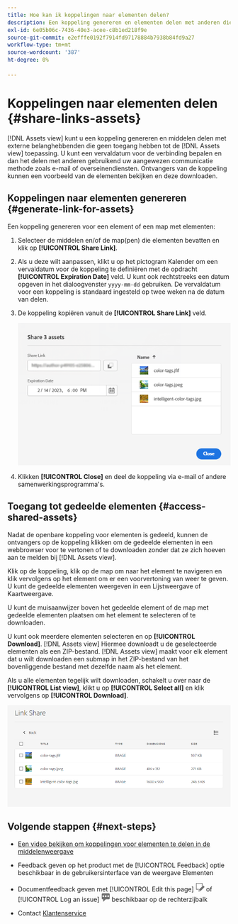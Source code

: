 ```yaml
---
title: Hoe kan ik koppelingen naar elementen delen?
description: Een koppeling genereren en elementen delen met anderen die geen toegang hebben tot de [!DNL Assets view] toepassing.
exl-id: 6e05b06c-7436-40e3-acee-c8b1ed218f9e
source-git-commit: e2efffe0192f7914fd97178884b7938b84fd9a27
workflow-type: tm+mt
source-wordcount: '387'
ht-degree: 0%

---
```


# Koppelingen naar elementen delen {#share-links-assets}

[!DNL Assets view] kunt u een koppeling genereren en middelen delen met externe belanghebbenden die geen toegang hebben tot de [!DNL Assets view] toepassing. U kunt een vervaldatum voor de verbinding bepalen en dan het delen met anderen gebruikend uw aangewezen communicatie methode zoals e-mail of overseinendiensten. Ontvangers van de koppeling kunnen een voorbeeld van de elementen bekijken en deze downloaden.

## Koppelingen naar elementen genereren {#generate-link-for-assets}

Een koppeling genereren voor een element of een map met elementen:

1. Selecteer de middelen en/of de map(pen) die elementen bevatten en klik op **[!UICONTROL Share Link]**.

1. Als u deze wilt aanpassen, klikt u op het pictogram Kalender om een vervaldatum voor de koppeling te definiëren met de opdracht **[!UICONTROL Expiration Date]** veld. U kunt ook rechtstreeks een datum opgeven in het dialoogvenster `yyyy-mm-dd` gebruiken. De vervaldatum voor een koppeling is standaard ingesteld op twee weken na de datum van delen.

1. De koppeling kopiëren vanuit de **[!UICONTROL Share Link]** veld.

   ![Optie voor uitsnijden en rechttrekken](assets/share-asset-link.png)

1. Klikken **[!UICONTROL Close]** en deel de koppeling via e-mail of andere samenwerkingsprogramma&#39;s.

## Toegang tot gedeelde elementen {#access-shared-assets}

Nadat de openbare koppeling voor elementen is gedeeld, kunnen de ontvangers op de koppeling klikken om de gedeelde elementen in een webbrowser voor te vertonen of te downloaden zonder dat ze zich hoeven aan te melden bij [!DNL Assets view].

Klik op de koppeling, klik op de map om naar het element te navigeren en klik vervolgens op het element om er een voorvertoning van weer te geven. U kunt de gedeelde elementen weergeven in een Lijstweergave of Kaartweergave.

U kunt de muisaanwijzer boven het gedeelde element of de map met gedeelde elementen plaatsen om het element te selecteren of te downloaden.

U kunt ook meerdere elementen selecteren en op **[!UICONTROL Download]**. [!DNL Assets view] Hiermee downloadt u de geselecteerde elementen als een ZIP-bestand. [!DNL Assets view] maakt voor elk element dat u wilt downloaden een submap in het ZIP-bestand van het bovenliggende bestand met dezelfde naam als het element.

Als u alle elementen tegelijk wilt downloaden, schakelt u over naar de **[!UICONTROL List view]**, klikt u op **[!UICONTROL Select all]** en klik vervolgens op **[!UICONTROL Download]**.

![Gedeelde elementen voorvertonen](assets/preview-shared-assets.png)

## Volgende stappen {#next-steps}

* [Een video bekijken om koppelingen voor elementen te delen in de middelenweergave](https://experienceleague.adobe.com/docs/experience-manager-learn/assets-essentials/basics/link-sharing.html)

* Feedback geven op het product met de [!UICONTROL Feedback] optie beschikbaar in de gebruikersinterface van de weergave Elementen

* Documentfeedback geven met [!UICONTROL Edit this page] ![de pagina bewerken](assets/do-not-localize/edit-page.png) of [!UICONTROL Log an issue] ![een GitHub-probleem maken](assets/do-not-localize/github-issue.png) beschikbaar op de rechterzijbalk

* Contact [Klantenservice](https://experienceleague.adobe.com/?support-solution=General#support)
